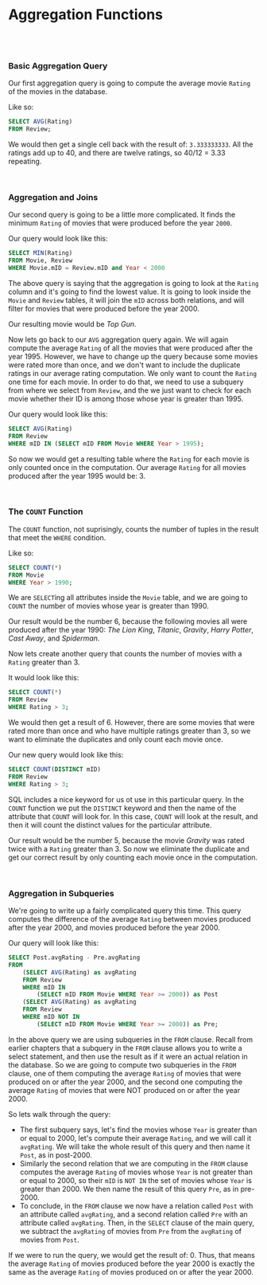 # Aggregation Functions

<br>
<br>

### Basic Aggregation Query

Our first aggregation query is going to compute the average movie `Rating` of the movies in the database.

Like so:

```sql
SELECT AVG(Rating)
FROM Review;
```

We would then get a single cell back with the result of: `3.333333333`. All the ratings add up to 40, and there are twelve ratings, so 40/12 = 3.33 repeating.

<br>

### Aggregation and Joins

Our second query is going to be a little more complicated. It finds the minimum `Rating` of movies that were produced before the year `2000`.

Our query would look like this:

```sql
SELECT MIN(Rating)
FROM Movie, Review
WHERE Movie.mID = Review.mID and Year < 2000
```

The above query is saying that the aggregation is going to look at the `Rating` column and it's going to find the lowest value. It is going to look inside the `Movie` and `Review` tables, it will join the `mID` across both relations, and will filter for movies that were produced before the year 2000.

Our resulting movie would be *Top Gun*.

Now lets go back to our `AVG` aggregation query again. We will again compute the average `Rating` of all the movies that were produced after the year 1995. However, we have to change up the query because some movies were rated more than once, and we don't want to include the duplicate ratings in our average rating computation. We only want to count the `Rating` one time for each movie. In order to do that, we need to use a subquery from where we select from `Review`, and the we just want to check for each movie whether their ID is among those whose year is greater than 1995.

Our query would look like this:

```sql
SELECT AVG(Rating)
FROM Review
WHERE mID IN (SELECT mID FROM Movie WHERE Year > 1995);
```

So now we would get a resulting table where the `Rating` for each movie is only counted once in the computation. Our average `Rating` for all movies produced after the year 1995 would be: 3.

<br>

### The `COUNT` Function

The `COUNT` function, not suprisingly, counts the number of tuples in the result that meet the `WHERE` condition.

Like so:

```sql
SELECT COUNT(*)
FROM Movie
WHERE Year > 1990;
```

We are `SELECT`ing all attributes inside the `Movie` table, and we are going to `COUNT` the number of movies whose year is greater than 1990.

Our result would be the number 6, because the following movies all were produced after the year 1990:  *The Lion King*, *Titanic*, *Gravity*, *Harry Potter*, *Cast Away*, and *Spiderman*.

Now lets create another query that counts the number of movies with a `Rating` greater than 3.

It would look like this:

```sql
SELECT COUNT(*)
FROM Review
WHERE Rating > 3;
```

We would then get a result of 6. However, there are some movies that were rated more than once and who have multiple ratings greater than 3, so we want to eliminate the duplicates and only count each movie once.

Our new query would look like this:

```sql
SELECT COUNT(DISTINCT mID)
FROM Review
WHERE Rating > 3;
```

SQL includes a nice keyword for us ot use in this particular query. In the `COUNT` function we put the `DISTINCT` keyword and then the name of the attribute that `COUNT` will look for. In this case, `COUNT` will look at the result, and then it will count the distinct values for the particular attribute.

Our result would be the number 5, because the movie *Gravity* was rated twice with a `Rating` greater than 3. So now we eliminate the duplicate and get our correct result by only counting each movie once in the computation.

<br>

### Aggregation in Subqueries

We're going to write up a fairly complicated query this time. This query computes the difference of the average `Rating` between movies produced after the year 2000, and movies produced before the year 2000.

Our query will look like this:

```sql
SELECT Post.avgRating - Pre.avgRating
FROM
    (SELECT AVG(Rating) as avgRating
    FROM Review
    WHERE mID IN
        (SELECT mID FROM Movie WHERE Year >= 2000)) as Post
    (SELECT AVG(Rating) as avgRating
    FROM Review
    WHERE mID NOT IN
        (SELECT mID FROM Movie WHERE Year >= 2000)) as Pre;
```

In the above query we are using subqueries in the `FROM` clause. Recall from earlier chapters that a subquery in the `FROM` clause allows you to write a select statement, and then use the result as if it were an actual relation in the database. So we are going to compute two subqueries in the `FROM` clause, one of them computing the average `Rating` of movies that were produced on or after the year 2000, and the second one computing the average `Rating` of movies that were NOT produced on or after the year 2000.

So lets walk through the query:
* The first subquery says, let's find the movies whose `Year` is greater than or equal to 2000, let's compute their average `Rating`, and we will call it `avgRating`. We will take the whole result of this query and then name it `Post`, as in post-2000.
* Similarly the second relation that we are computing in the `FROM` clause computes the average `Rating` of movies whose `Year` is not greater than or equal to 2000, so their `mID` is `NOT IN` the set of movies whose `Year` is greater than 2000. We then name the result of this query `Pre`, as in pre-2000.
* To conclude, in the `FROM` clause we now have a relation called `Post` with an attribute called `avgRating`, and a second relation called `Pre` with an attribute called `avgRating`. Then, in the `SELECT` clause of the main query, we subtract the `avgRating` of movies from `Pre` from the `avgRating` of movies from `Post`.

If we were to run the query, we would get the result of: 0. Thus, that means the average `Rating` of movies produced before the year 2000 is exactly the same as the average `Rating` of movies produced on or after the year 2000.
